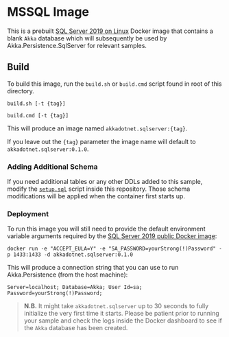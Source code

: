 # MSSQL Image

This is a prebuilt [SQL Server 2019 on Linux](https://docs.microsoft.com/en-us/sql/linux/sql-server-linux-whats-new-2019) Docker image that contains a blank `Akka` database which will subsequently be used by Akka.Persistence.SqlServer for relevant samples.

## Build

To build this image, run the `build.sh` or `build.cmd` script found in root of this directory.

```shell
build.sh [-t {tag}]
````

```shell
build.cmd [-t {tag}]
```

This will produce an image named `akkadotnet.sqlserver:{tag}`.

If you leave out the `{tag}` parameter the image name will default to `akkadotnet.sqlserver:0.1.0`.

### Adding Additional Schema

If you need additional tables or any other DDLs added to this sample, modify the [`setup.sql`](setup.sql) script inside this repository. Those schema modifications will be applied when the container first starts up.

### Deployment

To run this image you will still need to provide the default environment variable arguments required by the [SQL Server 2019 public Docker image](https://hub.docker.com/_/microsoft-mssql-server):

```shell
docker run -e "ACCEPT_EULA=Y" -e "SA_PASSWORD=yourStrong(!)Password" -p 1433:1433 -d akkadotnet.sqlserver:0.1.0
```

This will produce a connection string that you can use to run Akka.Persistence (from the host machine):

```
Server=localhost; Database=Akka; User Id=sa; Password=yourStrong(!)Password;
```

> **N.B.** It might take `akkadotnet.sqlserver` up to 30 seconds to fully initialize the very first time it starts. Please be patient prior to running your sample and check the logs inside the Docker dashboard to see if the `Akka` database has been created.